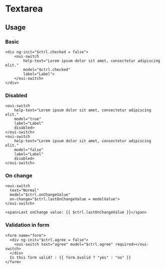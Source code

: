 # Textarea

<component-status cx-design="complete" ux="rc"></component-status>

## Usage

### Basic

```html:preview
<div ng-init="$ctrl.checked = false">
    <oui-switch
        help-text="Lorem ipsum dolor sit amet, consectetur adipiscing elit."
        model="$ctrl.checked"
        label="Label">
    </oui-switch>
</div>
```

### Disabled

```html:preview
<oui-switch
    help-text="Lorem ipsum dolor sit amet, consectetur adipiscing elit."
    model="true"
    label="Label"
    disabled>
</oui-switch>
<oui-switch
    help-text="Lorem ipsum dolor sit amet, consectetur adipiscing elit."
    model="false"
    label="Label"
    disabled>
</oui-switch>
```

### On change

```html:preview
<oui-switch
  text="Normal"
  model="$ctrl.onChangeValue"
  on-change="$ctrl.lastOnChangeValue = modelValue">
</oui-switch>

<span>Last onChange value: {{ $ctrl.lastOnChangeValue }}</span>
```

### Validation in form

```html:preview
<form name="form">
  <div ng-init="$ctrl.agree = false">
    <oui-switch text="agree" model="$ctrl.agree" required></oui-switch>
  </div>
  Is this form valid? : {{ form.$valid ? "yes" : "no" }}
</form>
```
